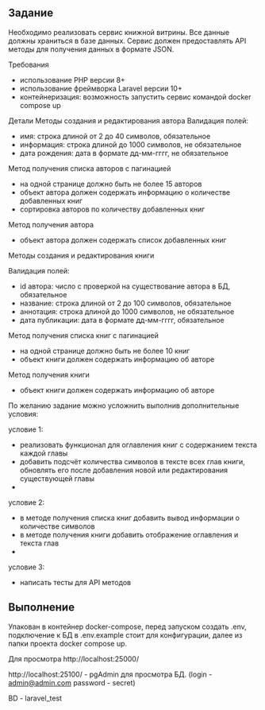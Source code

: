 ## Задание
Необходимо реализовать сервис книжной витрины. Все данные должны храниться в базе данных. Сервис должен предоставлять API методы для получения данных в формате JSON.

Требования
- использование PHP версии 8+
- использование фреймворка Laravel версии 10+
- контейнеризация: возможность запустить сервис командой docker compose up

Детали
Методы создания и редактирования автора
Валидация полей:
- имя: строка длиной от 2 до 40 символов, обязательное
- информация: строка длиной до 1000 символов, не обязательное
- дата рождения: дата в формате дд-мм-гггг, не обязательное

Метод получения списка авторов с пагинацией
- на одной странице должно быть не более 15 авторов
- объект автора должен содержать информацию о количестве добавленных книг
- сортировка авторов по количеству добавленных книг

 Метод получения автора
- объект автора должен содержать список добавленных книг

Методы создания и редактирования книги

Валидация полей:
- id автора: число с проверкой на существование автора в БД, обязательное
- название: строка длиной от 2 до 100 символов, обязательное
- аннотация: строка длиной до 1000 символов, не обязательное
- дата публикации: дата в формате дд-мм-гггг, обязательное

Метод получения списка книг с пагинацией
- на одной странице должно быть не более 10 книг
- объект книги должен содержать информацию об авторе

Метод получения книги
- объект книги должен содержать информацию об авторе

По желанию задание можно усложнить выполнив дополнительные условия:

условие 1:
- реализовать функционал для оглавления книг с содержанием текста каждой главы
- добавить подсчёт количества символов в тексте всех глав книги, обновлять его после добавления новой или редактирования существующей главы
- 
условие 2:
- в методе получения списка книг добавить вывод информации о количестве символов
- в методе получения книги добавить отображение оглавления и текста глав
- 
условие 3:
- написать тесты для API методов

## Выполнение
Упакован в контейнер docker-compose, перед запуском создать .env, подключение к БД в .env.example стоит для конфигурации, далее из папки проекта docker compose up.

Для просмотра http://localhost:25000/ 

http://localhost:25100/ - pgAdmin для просмотра БД. (login - admin@admin.com password - secret)

BD - laravel_test




